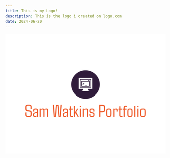 ```yaml
---
title: This is my Logo!
description: This is the logo i created on logo.com
date: 2024-06-20
---
```


<!-- {% image "./sam-watkins-portfolio-high-resolution-logo.png"} -->

<!-- <img href="/content/blog/sam-watkins-portfolio-high-resolution-logo.png" alt="logo"> -->

![Logo](https://github.com/Swatkins14/eleventy-base-blog/blob/main/content/blog/sam-watkins-portfolio-high-resolution-logo.png?raw=true)
